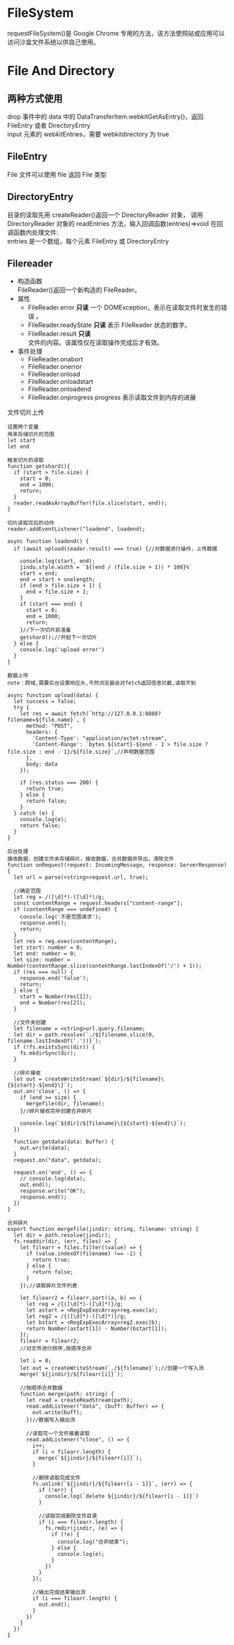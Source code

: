 # FileSystem

requestFileSystem()是 Google Chrome 专用的方法，该方法使网站或应用可以访问沙盒文件系统以供自己使用。

# File And Directory

## 两种方式使用

drop 事件中的 data 中的 DataTransferItem.webkitGetAsEntry()，返回 FileEntry 或者 DirectoryEntry  
input 元素的 webkitEntries，需要 webkitdirectory 为 true

## FileEntry

File 文件可以使用 file 返回 File 类型

## DirectoryEntry

目录的读取先用 createReader()返回一个 DirectoryReader 对象，
调用 DirectoryReader 对象的 readEntries 方法，输入回调函数(entries)=>void
在回调函数内处理文件:  
entries 是一个数组，每个元素 FileEntry 或 DirectoryEntry

## Filereader

- 构造函数  
  FileReader()返回一个新构造的 FileReader。
- 属性
  - FileReader.error **只读**
    一个 DOMException，表示在读取文件时发生的错误 。
  - FileReader.readyState **只读**
    表示 FileReader 状态的数字。
  - FileReader.result **只读**  
    文件的内容。该属性仅在读取操作完成后才有效。
- 事件处理
  - FileReader.onabort
  - FileReader.onerror
  - FileReader.onload
  - FileReader.onloadstart
  - FileReader.onloadend
  - FileReader.onprogress
    progress 表示读取文件到内存的进展

文件切片上传

```
设置两个变量
用来存储切片的范围
let start
let end
```

```
触发切片的读取
function getshard(){
  if (start > file.size) {
    start = 0;
    end = 1000;
    return;
  }
  reader.readAsArrayBuffer(file.slice(start, end));
}

```

```
切片读取完后的动作
reader.addEventListener("loadend", loadend);

async function loadend() {
  if (await upload(reader.result) === true) {//对数据进行操作，上传数据

    console.log(start, end);
    jindu.style.width = `${(end / (file.size + 1)) * 100}%`
    start = end;
    end = start + onelength;
    if (end > file.size + 1) {
      end = file.size + 1;
    }
    if (start === end) {
      start = 0;
      end = 1000;
      return;
    }//下一次切片前准备
    getshard();//开始下一次切片
  } else {
    console.log('upload error')
  }
}
```

```
数据上传
note：跨域,需要后台设置响应头,不然浏览器会对fetch返回信息拦截,读取不到

async function upload(data) {
  let success = false;
  try {
    let res = await fetch(`http://127.0.0.1:8888?filename=${file.name}`, {
      method: "POST",
      headers: {
        'Content-Type': "application/octet-stream",
        'Content-Range': `bytes ${start}-${end - 1 > file.size ? file.size : end - 1}/${file.size}`,//声明数据范围
      },
      body: data
    });

    if (res.status === 200) {
      return true;
    } else {
      return false;
    }
  } catch (e) {
    console.log(e);
    return false;
  }
}
```

```
后台处理
接收数据，创建文件夹存储碎片，接收数据，合并数据并导出，清除文件
function onRequest(request: IncomingMessage, response: ServerResponse) {
  let url = parse(<string>request.url, true);

  //确定范围
  let reg = /([\d]*)-([\d]*)/g;
  const contentRange = request.headers["content-range"];
  if (contentRange === undefined) {
    console.log('不是范围请求');
    response.end();
    return;
  }
  let res = reg.exec(contentRange);
  let start: number = 0;
  let end: number = 0;
  let size: number = Number(contentRange.slice(contentRange.lastIndexOf('/') + 1));
  if (res === null) {
    response.end('false');
    return;
  } else {
    start = Number(res[1]);
    end = Number(res[2]);
  }

  //文件夹创建
  let filename = <string>url.query.filename;
  let dir = path.resolve(`./${filename.slice(0, filename.lastIndexOf('.'))}`);
  if (!fs.existsSync(dir)) {
    fs.mkdirSync(dir);
  }

  //碎片接收
  let out = createWriteStream(`${dir}/${filename}\{${start}-${end}\}`);
  out.on('close', () => {
    if (end >= size) {
      mergefile(dir, filename);
    }//碎片接收完毕创建合并碎片

    console.log(`${dir}/${filename}\{${start}-${end}\}`);
  })

  function getdata(data: Buffer) {
    out.write(data);
  }
  request.on("data", getdata);

  request.on('end', () => {
    // console.log(data);
    out.end();
    response.write("OK");
    response.end();
  })
}
```

```
合并碎片
export function mergefile(jindir: string, filename: string) {
  let dir = path.resolve(jindir);
  fs.readdir(dir, (err, files) => {
    let filearr = files.filter((value) => {
      if (value.indexOf(filename) !== -1) {
        return true;
      } else {
        return false;
      }
    });//读取碎片文件列表

    let filearr2 = filearr.sort((a, b) => {
      let reg = /{([\d]*)-([\d]*)}/g;
      let astart = <RegExpExecArray>reg.exec(a);
      let reg2 = /{([\d]*)-([\d]*)}/g;
      let bstart = <RegExpExecArray>reg2.exec(b);
      return Number(astart[1]) - Number(bstart[1]);
    });
    filearr = filearr2;
    //对文件进行排序,按顺序合并

    let i = 0;
    let out = createWriteStream(`./${filename}`);//创建一个写入流
    merge(`${jindir}/${filearr[i]}`);

    //按顺序合并数据
    function merge(path: string) {
      let read = createReadStream(path);
      read.addListener("data", (buff: Buffer) => {
        out.write(buff);
      })//数据写入输出流

      //读取完一个文件接着读取
      read.addListener("close", () => {
        i++;
        if (i < filearr.length) {
          merge(`${jindir}/${filearr[i]}`);
        }

        //删除读取完成文件
        fs.unlink(`${jindir}/${filearr[i - 1]}`, (err) => {
          if (!err) {
            console.log(`delete ${jindir}/${filearr[i - 1]}`)
          }

          //读取完成删除文件目录
          if (i === filearr.length) {
            fs.rmdir(jindir, (e) => {
              if (!e) {
                console.log("合并结束");
              } else {
                console.log(e);
              }
            })
          }
        });

        //输出完成结束输出流
        if (i === filearr.length) {
          out.end();
        }
      })
    }
  })
}
```
